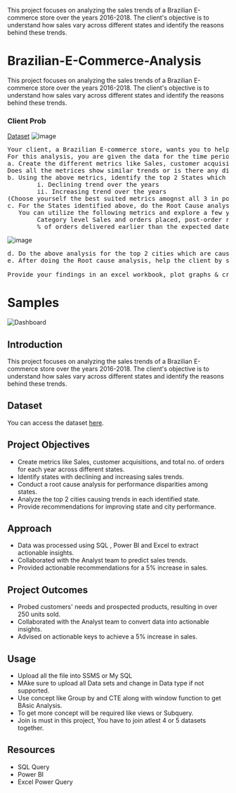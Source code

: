 This project focuses on analyzing the sales trends of a Brazilian E-commerce store over the years 2016-2018. The client's objective is to understand how sales vary across different states and identify the reasons behind these trends. 
# Brazilian-E-Commerce-Analysis
This project focuses on analyzing the sales trends of a Brazilian E-commerce store over the years 2016-2018. The client's objective is to understand how sales vary across different states and identify the reasons behind these trends. 

### Client Prob
 <a href="https://drive.google.com/file/d/1-Fv55pggi0fMRInxiDEz3gnOgb1aIeJL/view?usp=share_link">Dataset</a>
![image](https://user-images.githubusercontent.com/109127584/201036862-71b28382-705d-4072-a3c7-b556df1d31ce.png)

<pre>Your client, a Brazilian E-commerce store, wants you to help them understand how their sales trend across different states over the years and why?. 
For this analysis, you are given the data for the time period 2016-2018
a. Create the different metrics like Sales, customer acquisitions, total no. of orders for each Year across the different states they serve.
Does all the metrices show similar trends or is there any disparity amongst each of them?
b. Using the above metrics, identify the top 2 States which show
		i. Declining trend over the years 
		ii. Increasing trend over the years
(Choose yourself the best suited metrics amognst all 3 in point (a) to carry out the analysis)
c. For the States identified above, do the Root Cause analysis for their performance across a variety of metrics.
   You can utilize the following metrics and explore a few yourself as well by analyzing the data.
		Category level Sales and orders placed, post-order reviews, Seller performance in terms of deliveries, product-level sales & orders placed,
		% of orders delivered earlier than the expected date, % of orders delivered later than the expected date, etc.
</pre>
![image](https://user-images.githubusercontent.com/109127584/201037098-37a92dd2-2bcf-47b5-9d88-36ec56caec39.png)
<pre>
d. Do the above analysis for the top 2 cities which are causing the trend for each of the states identified in point (b)
e. After doing the Root cause analysis, help the client by suggesting ways to improve the performance of the States and the cities

Provide your findings in an excel workbook, plot graphs & create multiple tabs as needed.
</pre>
# Samples
![Dashboard](https://blogger.googleusercontent.com/img/b/R29vZ2xl/AVvXsEh3VgeOabFPVdtVzcyVF9xQZGlWegLOVKzG2SFILJAFF6ZPfu3GsZS_4YM-S76TMCoM0vvPllBTEFFikJ_94PDOM5X5Hz79HCtVEt5sXzZAbw8lZqX8mP5dt0mn7fQGMdJchJntu6OCtI0tyLWPpvfatpW-E2NBoHvFnzZArF-knLgKQ2p9_XFaYW3d0Qg/s1370/Screenshot%202023-05-18%20131129.png)

## Introduction

This project focuses on analyzing the sales trends of a Brazilian E-commerce store over the years 2016-2018. The client's objective is to understand how sales vary across different states and identify the reasons behind these trends. 

## Dataset

You can access the dataset [here](https://drive.google.com/file/d/1-Fv55pggi0fMRInxiDEz3gnOgb1aIeJL/view?usp=share_link).

## Project Objectives

- Create metrics like Sales, customer acquisitions, and total no. of orders for each year across different states.
- Identify states with declining and increasing sales trends.
- Conduct a root cause analysis for performance disparities among states.
- Analyze the top 2 cities causing trends in each identified state.
- Provide recommendations for improving state and city performance.

## Approach

- Data was processed using SQL , Power BI and Excel to extract actionable insights.
- Collaborated with the Analyst team to predict sales trends.
- Provided actionable recommendations for a 5% increase in sales.

## Project Outcomes

- Probed customers' needs and prospected products, resulting in over 250 units sold.
- Collaborated with the Analyst team to convert data into actionable insights.
- Advised on actionable keys to achieve a 5% increase in sales.

## Usage

- Upload all the file into SSMS or My SQL
- MAke sure to upload all Data sets and change in Data type if not supported.
- Use concept like Group by and CTE along with window function to get BAsic Analysis.
- To get more concept will be required like views or Subquery.
- Join is must in this project, You have to join atlest 4 or 5 datasets together.

## Resources
- SQL Query
- Power BI
- Excel Power Query



